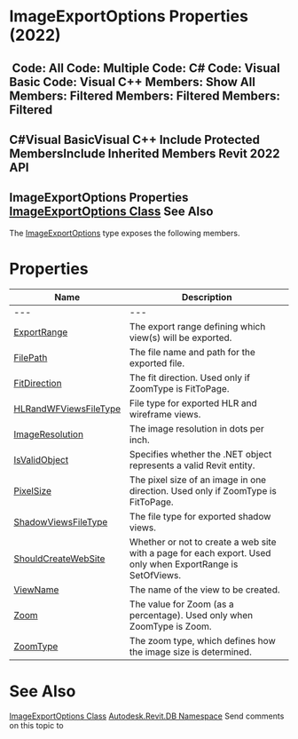 # ImageExportOptions Properties (2022)

﻿
 Code: All Code: Multiple Code: C# Code: Visual Basic Code: Visual C++  Members: Show All Members: Filtered Members: Filtered Members: Filtered   
---  
C#Visual BasicVisual C++
Include Protected MembersInclude Inherited Members
Revit 2022 API  
---  
ImageExportOptions Properties  
[ImageExportOptions Class](c2e823a1-6eb0-2bf3-f07b-ed46d8f7b70a.md "ImageExportOptions Class") See Also  
---  
The [ImageExportOptions](c2e823a1-6eb0-2bf3-f07b-ed46d8f7b70a.md "ImageExportOptions Class") type exposes the following members.
# Properties
| Name | Description |
| --- | --- |
| --- | --- | --- |
| [ExportRange](10472c5c-13f5-abf1-ee1d-751094b0a7cb.md "ExportRange Property") | The export range defining which view(s) will be exported. |
| [FilePath](f771e862-4b30-98aa-63a7-af382b1d6d72.md "FilePath Property") | The file name and path for the exported file. |
| [FitDirection](37d97820-8b1e-8987-d210-78f594aa76da.md "FitDirection Property") | The fit direction. Used only if ZoomType is FitToPage. |
| [HLRandWFViewsFileType](43d9d802-42bd-b161-a249-a133be427d28.md "HLRandWFViewsFileType Property") | File type for exported HLR and wireframe views. |
| [ImageResolution](4dd2bc52-4ece-d7e8-cb96-c2ebc645fb5d.md "ImageResolution Property") | The image resolution in dots per inch. |
| [IsValidObject](795ceab7-beda-8a76-58d5-d1f1fbf3910e.md "IsValidObject Property") | Specifies whether the .NET object represents a valid Revit entity. |
| [PixelSize](558f150d-0b11-26cc-0516-19af55eea2a4.md "PixelSize Property") | The pixel size of an image in one direction. Used only if ZoomType is FitToPage. |
| [ShadowViewsFileType](0bc687d3-64d3-0e0e-8095-f51cea1634ee.md "ShadowViewsFileType Property") | The file type for exported shadow views. |
| [ShouldCreateWebSite](e7f6b59a-2846-8036-8ff6-718e9d83062b.md "ShouldCreateWebSite Property") | Whether or not to create a web site with a page for each export. Used only when ExportRange is SetOfViews. |
| [ViewName](d264fa66-1a71-be0e-e203-ba497bccc61d.md "ViewName Property") | The name of the view to be created. |
| [Zoom](6ab4f8bb-3abb-8c49-eefd-642e9d57a262.md "Zoom Property") | The value for Zoom (as a percentage). Used only when ZoomType is Zoom. |
| [ZoomType](a3e468fa-4a19-bb8a-1029-8ab47806975c.md "ZoomType Property") | The zoom type, which defines how the image size is determined. |

# See Also
[ImageExportOptions Class](c2e823a1-6eb0-2bf3-f07b-ed46d8f7b70a.md "ImageExportOptions Class")
[Autodesk.Revit.DB Namespace](87546ba7-461b-c646-cbb1-2cb8f5bff8b2.md "Autodesk.Revit.DB Namespace")
Send comments on this topic to 